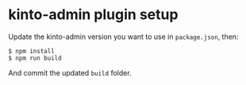 # kinto-admin plugin setup

Update the kinto-admin version you want to use in `package.json`, then:

```
$ npm install
$ npm run build
```

And commit the updated `build` folder.
